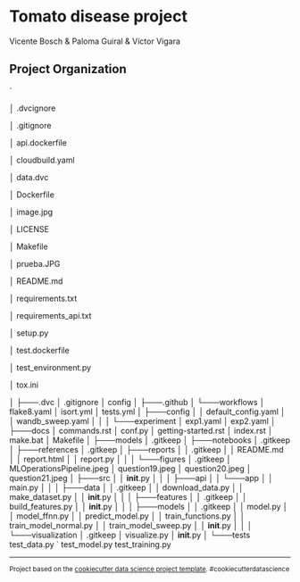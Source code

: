 Tomato disease project
==============================

Vicente Bosch & Paloma Guiral & Víctor Vigara


Project Organization
------------
`

│    .dvcignore

│   .gitignore

│   api.dockerfile

│   cloudbuild.yaml

│   data.dvc

│   Dockerfile

│   image.jpg

│   LICENSE

│   Makefile

│   prueba.JPG

│   README.md

│   requirements.txt

│   requirements_api.txt

│   setup.py

│   test.dockerfile

│   test_environment.py

│   tox.ini

│
├───.dvc
│       .gitignore
│       config
│
├───.github
│   └───workflows
│           flake8.yaml
│           isort.yml
│           tests.yml
│
├───config
│   │   default_config.yaml
│   │   wandb_sweep.yaml
│   │
│   └───experiment
│           exp1.yaml
│           exp2.yaml
│
├───docs
│       commands.rst
│       conf.py
│       getting-started.rst
│       index.rst
│       make.bat
│       Makefile
│
├───models
│       .gitkeep
│
├───notebooks
│       .gitkeep
│
├───references
│       .gitkeep
│
├───reports
│   │   .gitkeep
│   │   README.md
│   │   report.html
│   │   report.py
│   │
│   └───figures
│           .gitkeep
│           MLOperationsPipeline.jpeg
│           question19.jpeg
│           question20.jpeg
│           question21.jpeg
│
├───src
│   │   __init__.py
│   │
│   ├───api
│   │   └───app
│   │           main.py
│   │
│   ├───data
│   │       .gitkeep
│   │       download_data.py
│   │       make_dataset.py
│   │       __init__.py
│   │
│   ├───features
│   │       .gitkeep
│   │       build_features.py
│   │       __init__.py
│   │
│   ├───models
│   │       .gitkeep
│   │       model.py
│   │       model_ffnn.py
│   │       predict_model.py
│   │       train_functions.py
│   │       train_model_normal.py
│   │       train_model_sweep.py
│   │       __init__.py
│   │
│   └───visualization
│           .gitkeep
│           visualize.py
│           __init__.py
│
└───tests
        test_data.py
        `
        test_model.py
        test_training.py

--------

<p><small>Project based on the <a target="_blank" href="https://drivendata.github.io/cookiecutter-data-science/">cookiecutter data science project template</a>. #cookiecutterdatascience</small></p>
